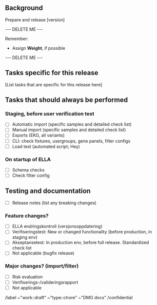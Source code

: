 ## Background

Prepare and release [version]

--- DELETE ME ---

Remember:

- Assign **Weight**, if possible

--- DELETE ME ---

## Tasks specific for this release

[List tasks that are specific for this release here]

## Tasks that should always be performed

### Staging, before user verification test
- [ ] Automatic import (specific samples and detailed check list)
- [ ] Manual import (specific samples and detailed check list)
- [ ] Exports (EKG, all variants)
- [ ] CLI: check fixtures, usergroups, gene panels, filter configs
- [ ] Load test (automated script; Hey)

### On startup of ELLA
- [ ] Schema checks
- [ ] Check filter config

## Testing and documentation
- [ ] Release notes (list any breaking changes)

### Feature changes?
- [ ] ELLA endringskontroll (versjonsoppdatering)
- [ ] Verifiseringstest: New or changed functionality (before production, in staging env)
- [ ] Akseptansetest: In production env, before full release. Standardized check list
- [ ] Not applicable (bugfix release)

### Major changes? (import/filter) 
- [ ] Risk evaluation
- [ ] Verifiserings-/valideringsrapport
- [ ] Not applicable

/label ~"work::draft" ~"type::chore" ~"DMG docs"
/confidential 